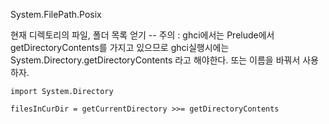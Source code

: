 System.FilePath.Posix


현재 디렉토리의 파일, 폴더 목록 얻기 -- 주의 : ghci에서는 Prelude에서 getDirectoryContents를 가지고 있으므로 ghci실행시에는 System.Directory.getDirectoryContents 라고 해야한다. 또는 이름을 바꿔서 사용하자.
    
    import System.Directory
    
    filesInCurDir = getCurrentDirectory >>= getDirectoryContents